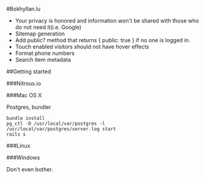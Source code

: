 #Bokhyllan.lu

* Your privacy is honored and information won't be shared with those who do not need it(i.e. Google)
* Sitemap generation
* Add public? method that returns { public: true } if no one is logged in.
* Touch enabled visitors should not have hover effects
* Format phone numbers
* Search item metadata

##Getting started

###Nitrous.io

###Mac OS X

Postgres, bundler

    bundle install
    pg_ctl -D /usr/local/var/postgres -l /usr/local/var/postgres/server.log start
    rails s

###Linux

###Windows

Don't even bother.

